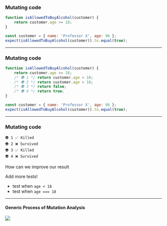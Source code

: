 <!-- .slide: data-auto-animate -->
### Mutating code

```js
function isAllowedToBuyAlcohol(customer) {
    return customer.age >= 18;
}
```

```js
const customer = { name: 'Professor X', age: 96 };
expect(isAllowedToBuyAlcohol(customer)).to.equal(true);
```

---

<!-- .slide: data-auto-animate -->

### Mutating code


```js
function isAllowedToBuyAlcohol(customer) {
    return customer.age >= 18;
    /* 👽 1 */ return customer.age < 18;
    /* 👽 2 */ return customer.age > 18;
    /* 👽 3 */ return false;
    /* 👽 4 */ return true;
}
```

```js
const customer = { name: 'Professor X', age: 96 };
expect(isAllowedToBuyAlcohol(customer)).to.equal(true);
```

---

<!-- .slide: data-auto-animate -->

### Mutating code

```
👽 1 ✅ Killed
👽 2 ❌ Survived
👽 3 ✅ Killed
👽 4 ❌ Survived
```

How can we improve our result

Add more tests!

<!-- .element class="fragment" data-fragment-index="1" -->

- test when `age < 18`
- test when `age === 18`

<!-- .element class="fragment" data-fragment-index="1" -->

----



#### Generic Process of Mutation Analysis

![](/img/generic-process-mutation-analysis.PNG)
